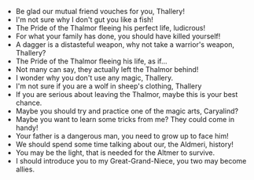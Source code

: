 - Be glad our mutual friend vouches for you, Thallery!
- I'm not sure why I don't gut you like a fish!
- The Pride of the Thalmor fleeing his perfect life, ludicrous!
- For what your family has done, you should have killed yourself!
- A dagger is a distasteful weapon, why not take a warrior's weapon, Thallery?
- The Pride of the Thalmor fleeing his life, as if...
- Not many can say, they actually left the Thalmor behind!
- I wonder why you don't use any magic, Thallery.
- I'm not sure if you are a wolf in sheep's clothing, Thallery
- If you are serious about leaving the Thalmor, maybe this is your best chance.
- Maybe you should try and practice one of the magic arts, Caryalind?
- Maybe you want to learn some tricks from me? They could come in handy!
- Your father is a dangerous man, you need to grow up to face him!
- We should spend some time talking about our, the Aldmeri, history!
- You may be the light, that is needed for the Altmer to survive.
- I should introduce you to my Great-Grand-Niece, you two may become allies.
